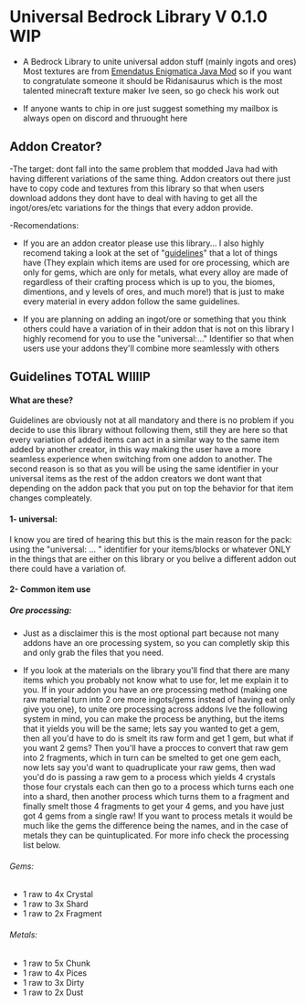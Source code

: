 # Universal Bedrock Library V 0.1.0 WIP
 - A Bedrock Library to unite universal addon stuff (mainly ingots and ores)
 Most textures are from [Emendatus Enigmatica Java Mod](https://github.com/Ridanisaurus/EmendatusEnigmatica) so if you want to congratulate someone it should be Ridanisaurus which is the most talented minecraft texture maker Ive seen, so go check his work out

 - If anyone wants to chip in ore just suggest something my mailbox is always open on discord and thruought here

## Addon Creator?
 -The target: dont fall into the same problem that modded Java had with having different variations of the same thing. Addon creators out there just have to copy code and textures from this library so that when users download addons they dont have to deal with having to get all the ingot/ores/etc variations for the things that every addon provide. 
 
 -Recomendations: 
 
 - If you are an addon creator please use this library... I also highly recomend taking a look at the set of "[guidelines](#guidelines-total-wiiiip)" that a lot of things have (They explain which items are used for ore processing, which are only for gems, which are only for metals, what every alloy are made of regardless of their crafting process which is up to you, the biomes, dimentions, and y levels of ores, and much more!) that is just to make every material in every addon follow the same guidelines. 
 
 - If you are planning on adding an ingot/ore or something that you think others could have a variation of in their addon that is not on this library I highly recomend for you to use the "universal:..." Identifier so that when users use your addons they'll combine more seamlessly with others 

## Guidelines TOTAL WIIIIP

#### What are these?

Guidelines are obviously not at all mandatory and there is no problem if you decide to use this library without following them, still they are here so that every variation of added items can act in a similar way to the same item added by another creator, in this way making the user have a more seamless experience when switching from one addon to another. The second reason is so that as you will be using the same identifier in your universal items as the rest of the addon creators we dont want that depending on the addon pack that you put on top the behavior for that item changes compleately.

#### 1- universal:

I know you are tired of hearing this but this is the main reason for the pack: using the "universal: ... " identifier for your items/blocks or whatever ONLY in the things that are either on this library or you belive a different addon out there could have a variation of.

#### 2- Common item use

##### Ore processing:

- Just as a disclaimer this is the most optional part because not many addons have an ore processing system, so you can completly skip this and only grab the files that you need.

- If you look at the materials on the library you'll find that there are many items which you probably not know what to use for, let me explain it to you. If in your addon you have an ore processing method (making one raw material turn into 2 ore more ingots/gems instead of having eat only give you one), to unite ore processing across addons Ive the following system in mind, you can make the process be anything, but the items that it yields you will be the same; lets say you wanted to get a gem, then all you'd have to do is smelt its raw form and get 1 gem, but what if you want 2 gems? Then you'll have a procces to convert that raw gem into 2 fragments, which in turn can be smelted to get one gem each, now lets say you'd want to quadruplicate your raw gems, then wad you'd do is passing a raw gem to a process which yields 4 crystals those four crystals each can then go to a process which turns each one into a shard, then another process which turns them to a fragment and finally smelt those 4 fragments to get your 4 gems, and you have just got 4 gems from a single raw! If you want to process metals it would be much like the gems the difference being the names, and in the case of metals they can be quintuplicated. For more info check the processing list below.

###### Gems:

- 1 raw to 4x Crystal
- 1 raw to 3x Shard
- 1 raw to 2x Fragment

###### Metals:

- 1 raw to 5x Chunk
- 1 raw to 4x Pices
- 1 raw to 3x Dirty
- 1 raw to 2x Dust
